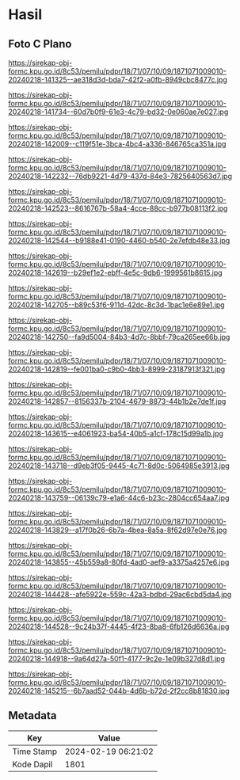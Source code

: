 # Hasil

## Foto C Plano

https://sirekap-obj-formc.kpu.go.id/8c53/pemilu/pdpr/18/71/07/10/09/1871071009010-20240218-141325--ae318d3d-bda7-42f2-a0fb-8949cbc8477c.jpg

https://sirekap-obj-formc.kpu.go.id/8c53/pemilu/pdpr/18/71/07/10/09/1871071009010-20240218-141734--60d7b0f9-61e3-4c79-bd32-0e060ae7e027.jpg

https://sirekap-obj-formc.kpu.go.id/8c53/pemilu/pdpr/18/71/07/10/09/1871071009010-20240218-142009--c119f51e-3bca-4bc4-a336-846765ca351a.jpg

https://sirekap-obj-formc.kpu.go.id/8c53/pemilu/pdpr/18/71/07/10/09/1871071009010-20240218-142232--76db9221-4d79-437d-84e3-7825640563d7.jpg

https://sirekap-obj-formc.kpu.go.id/8c53/pemilu/pdpr/18/71/07/10/09/1871071009010-20240218-142523--8616767b-58a4-4cce-88cc-b977b08113f2.jpg

https://sirekap-obj-formc.kpu.go.id/8c53/pemilu/pdpr/18/71/07/10/09/1871071009010-20240218-142544--b9188e41-0190-4460-b540-2e7efdb48e33.jpg

https://sirekap-obj-formc.kpu.go.id/8c53/pemilu/pdpr/18/71/07/10/09/1871071009010-20240218-142619--b29ef1e2-ebff-4e5c-9db6-1999561b8615.jpg

https://sirekap-obj-formc.kpu.go.id/8c53/pemilu/pdpr/18/71/07/10/09/1871071009010-20240218-142705--b89c53f6-911d-42dc-8c3d-1bac1e6e89e1.jpg

https://sirekap-obj-formc.kpu.go.id/8c53/pemilu/pdpr/18/71/07/10/09/1871071009010-20240218-142750--fa9d5004-84b3-4d7c-8bbf-79ca265ee66b.jpg

https://sirekap-obj-formc.kpu.go.id/8c53/pemilu/pdpr/18/71/07/10/09/1871071009010-20240218-142819--fe001ba0-c9b0-4bb3-8999-23187913f321.jpg

https://sirekap-obj-formc.kpu.go.id/8c53/pemilu/pdpr/18/71/07/10/09/1871071009010-20240218-142857--8156337b-2104-4679-8873-44b1b2e7de1f.jpg

https://sirekap-obj-formc.kpu.go.id/8c53/pemilu/pdpr/18/71/07/10/09/1871071009010-20240218-143615--e4061923-ba54-40b5-a1cf-178c15d99a1b.jpg

https://sirekap-obj-formc.kpu.go.id/8c53/pemilu/pdpr/18/71/07/10/09/1871071009010-20240218-143718--d9eb3f05-9445-4c71-8d0c-5064985e3913.jpg

https://sirekap-obj-formc.kpu.go.id/8c53/pemilu/pdpr/18/71/07/10/09/1871071009010-20240218-143759--06139c79-e1a6-44c6-b23c-2804cc654aa7.jpg

https://sirekap-obj-formc.kpu.go.id/8c53/pemilu/pdpr/18/71/07/10/09/1871071009010-20240218-143829--a17f0b26-6b7a-4bea-8a5a-8f62d97e0e76.jpg

https://sirekap-obj-formc.kpu.go.id/8c53/pemilu/pdpr/18/71/07/10/09/1871071009010-20240218-143855--45b559a8-80fd-4ad0-aef9-a3375a4257e6.jpg

https://sirekap-obj-formc.kpu.go.id/8c53/pemilu/pdpr/18/71/07/10/09/1871071009010-20240218-144428--afe5922e-559c-42a3-bdbd-29ac6cbd5da4.jpg

https://sirekap-obj-formc.kpu.go.id/8c53/pemilu/pdpr/18/71/07/10/09/1871071009010-20240218-144528--9c24b37f-4445-4f23-8ba8-6fb126d6636a.jpg

https://sirekap-obj-formc.kpu.go.id/8c53/pemilu/pdpr/18/71/07/10/09/1871071009010-20240218-144918--9a64d27a-50f1-4177-9c2e-1e09b327d8d1.jpg

https://sirekap-obj-formc.kpu.go.id/8c53/pemilu/pdpr/18/71/07/10/09/1871071009010-20240218-145215--6b7aad52-044b-4d6b-b72d-2f2cc8b81830.jpg


## Metadata

| Key        | Value               |
| ---------- | ------------------- |
| Time Stamp | 2024-02-19 06:21:02 |
| Kode Dapil | 1801                |



